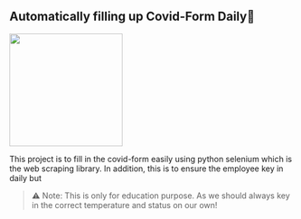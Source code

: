 ## Automatically filling up Covid-Form Daily🦠
<img src="https://media4.giphy.com/media/RPqLAs6u4z0YUTsOCM/giphy.gif?cid=ecf05e477fbdgol2s296cgt7v4y3222yv81tmt56mfwhnrli&rid=giphy.gif" width="200"/>

This project is to fill in the covid-form easily using python selenium which is the web scraping library. In addition, this is to ensure the employee key in daily but 
> ⚠ Note: This is only for education purpose. As we should always key in the correct temperature and status on our own!
